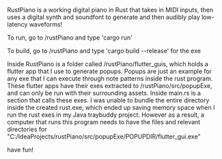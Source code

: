 RustPiano is a working digital piano in Rust that takes in MIDI inputs, then uses a digital synth and soundfont to generate and then audibly play low-latency waveforms!

To run, go to /rustPiano and type 'cargo run'

To build, go to /rustPiano and type 'cargo build --release' for the exe

Inside RustPiano is a folder called /rustPiano/flutter_guis, which holds a flutter app that I use to generate popups.
Popups are just an example for any exe that I can execute through note patterns inside the rust program.
These flutter apps have their exes extracted to /rustPiano/src/popupExe, and can only be run with their surrounding assets.
Inside main.rs is a section that calls these exes. I was unable to bundle the entire directory inside the created rust.exe, which ended up saving memory space when I run the rust exes in my Java traybuddy project. However as a result, a computer that runs this program needs to have the files and relevant directories for "C:/IdeaProjects/rustPiano/src/popupExe/POPUPDIR/flutter_gui.exe"

have fun!